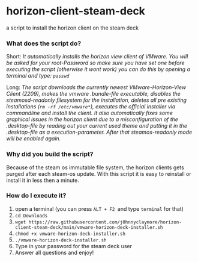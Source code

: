 # horizon-client-steam-deck
a script to install the horizon client on the steam deck 

### What does the script do?

Short: _It automatically installs the horizon view client of VMware. You will be asked for your root-Password so make sure you have set one before executing the script (otherwise it wont work) you can do this by opening a terminal and type: `passwd`_

Long: _The script downloads the currently newest VMware-Horizon-View Client (2209), makes the vmware .bundle-file executable, disables the steamosd-readonly filesystem for the installation, deletes all pre existing installations (`rm -rf /etc/vmware*`), executes the official installer via commandline and install the client. It also automatically fixes some graphical issues in the horizon client due to a misconfiguration of the .desktop-file by reading out your current used theme and putting it in the .desktop-file as a execution-parameter. After that steamos-readonly mode will be enabled again._

### Why did you build the script?

Because of the steam os immutable file system, the horizon clients gets purged after each steam-os update. With this script it is easy to reinstall or install it in less then a minute.

### How do I execute it?

1. open a terminal (you can press `ALT + F2 `and type `terminal` for that)
2. `cd Downloads`
3. `wget https://raw.githubusercontent.com/j0hnnyclaymore/horizon-client-steam-deck/main/vmware-horizon-deck-installer.sh`
4. `chmod +x vmware-horizon-deck-installer.sh`
5. `./vmware-horizon-deck-installer.sh`
6. Type in your password for the steam deck user
7. Answer all questions and enjoy!
